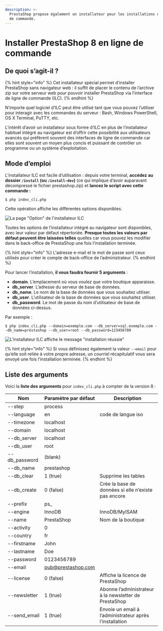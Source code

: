 ```yaml
---
description: >-
  PrestaShop propose également un installateur pour les installations de ligne
  de commande.
---
```


# Installer PrestaShop 8 en ligne de commande

## De quoi s’agit-il ? <a href="#installerprestashop1.7enlignedecommande-dequoisagit-il" id="installerprestashop1.7enlignedecommande-dequoisagit-il"></a>

{% hint style="info" %}
Cet installateur spécial permet d’installer PrestaShop sans navigateur web : il suffit de placer le contenu de l’archive zip sur votre serveur web pour pouvoir installer PrestaShop via l’interface de ligne de commande (ILC).&#x20;
{% endhint %}

N’importe quel logiciel d’ILC peut être utilisé tant que vous pouvez l’utiliser pour interagir avec les commandes du serveur : Bash, Windows PowerShell, OS X Terminal, PuTTY, etc.

L’intérêt d’avoir un installateur sous forme d’ILC en plus de l’installateur habituel intégré au navigateur est d’offrir cette possibilité aux utilisateurs avancés qui préfèrent souvent des interfaces de ligne de commande car elles sont souvent un moyen plus concis et puissant de contrôler un programme ou un système d’exploitation.

## Mode d’emploi <a href="#installerprestashop1.7enlignedecommande-modedemploi" id="installerprestashop1.7enlignedecommande-modedemploi"></a>

L’installateur ILC est facile d’utilisation : depuis votre terminal, **accédez au dossier `/install` (ou `/install-dev`)** (ce qui implique d’avoir auparavant décompressé le fichier prestashop.zip) et **lancez le script avec cette commande :**

```
$ php index_cli.php
```

Cette opération affiche les différentes options disponibles.

![La page "Option" de l'installateur ILC](../.gitbook/assets/53641263.png)

Toutes les options de l’installateur intégré au navigateur sont disponibles, avec leur valeur par défaut répertoriée. **Presque toutes les valeurs par défaut peuvent être laissées telles** quelles car vous pouvez les modifier dans le back-office de PrestaShop une fois l’installation terminée.&#x20;

{% hint style="info" %}
L'adresse e-mail et le mot de passe sont ceux utilisés pour créer le compte de back-office de l’administrateur.
{% endhint %}

Pour lancer l’installation, **il vous faudra fournir 5 arguments** :

* **domain**. L’emplacement où vous voulez que votre boutique apparaisse.
* **db\_server**. L’adresse du serveur de base de données.
* **db\_name**. Le nom de la base de données que vous souhaitez utiliser.
* **db\_user**. L’utilisateur de la base de données que vous souhaitez utiliser.
* **db\_password**. Le mot de passe du nom d’utilisateur de base de données ci-dessus.

Par exemple :

```
$ php index_cli.php --domain=exemple.com --db_server=sql.exemple.com --db_name=prestashop --db_user=root --db_password=123456789
```

![L'installateur ILC affiche le message "installation réussie"](../.gitbook/assets/53641264.png)

{% hint style="info" %}
Si vous définissez également la valeur `--email` pour qu’elle soit reliée à votre propre adresse, un courriel récapitulatif vous sera envoyé une fois l’installation terminée.
{% endhint %}

## Liste des arguments <a href="#installerprestashop1.7enlignedecommande-listedesarguments" id="installerprestashop1.7enlignedecommande-listedesarguments"></a>

Voici la **liste des arguments** pour `index_cli.php` à compter de la version 8 :

| **Nom**        | **Paramètre par défaut**                        | **Description**                                         |
| -------------- | ----------------------------------------------- | ------------------------------------------------------- |
| --step         | process                                         |                                                         |
| --language     | en                                              | code de langue iso                                      |
| --timezone     | localhost                                       |                                                         |
| --domain       | localhost                                       |                                                         |
| --db\_server   | localhost                                       |                                                         |
| --db\_user     | root                                            |                                                         |
| --db\_password | (blank)                                         |                                                         |
| --db\_name     | prestashop                                      |                                                         |
| --db\_clear    | 1 (true)                                        | Supprime les tables                                     |
| --db\_create   | 0 (false)                                       | Crée la base de données si elle n’existe pas encore     |
| --prefix       | ps\_                                            |                                                         |
| --engine       | InnoDB                                          | InnoDB/MyISAM                                           |
| --name         | PrestaShop                                      | Nom de la boutique                                      |
| --activity     | 0                                               |                                                         |
| --country      | fr                                              |                                                         |
| --firstname    | John                                            |                                                         |
| --lastname     | Doe                                             |                                                         |
| --password     | 0123456789                                      |                                                         |
| --email        | [pub@prestashop.com](mailto:pub@prestashop.com) |                                                         |
| --license      | 0 (false)                                       | Affiche la licence de PrestaShop                        |
| --newsletter   | 1 (true)                                        | Abonne l’administrateur à la newsletter de PrestaShop   |
| --send\_email  | 1 (true)                                        | Envoie un email à l’administrateur après l’installation |
